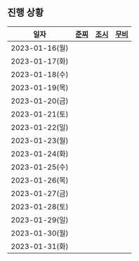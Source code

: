 ## 진행 상황

|      일자      | [준찌](https://github.com/juunzzi) | [조시](https://github.com/hyunrrr) | [무비](https://github.com/byhhh2) |
| :------------: | :--------------------------------: | :--------------------------------: | :---------------------------:|
| 2023-01-16(월) |                                    |                                    ||
| 2023-01-17(화) |                                    |                                    ||
| 2023-01-18(수) |                                    |                                    ||
| 2023-01-19(목) |                                    |                                    ||
| 2023-01-20(금) |                                    |                                    ||
| 2023-01-21(토) |                                    |                                    ||
| 2023-01-22(일) |                                    |                                    ||
| 2023-01-23(월) |                                    |                                    ||
| 2023-01-24(화) |                                    |                                    ||
| 2023-01-25(수) |                                    |                                    ||
| 2023-01-26(목) |                                    |                                    ||
| 2023-01-27(금) |                                    |                                    ||
| 2023-01-28(토) |                                    |                                    ||
| 2023-01-29(일) |                                    |                                    ||
| 2023-01-30(월) |                                    |                                    ||
| 2023-01-31(화) |                                    |                                    ||
